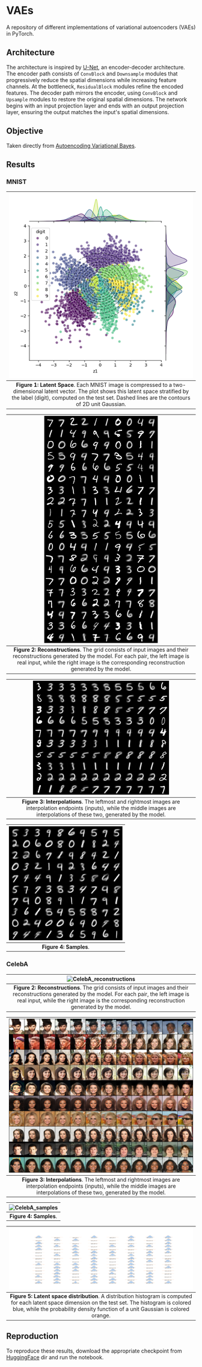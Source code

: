 # VAEs

A repository of different implementations of variational autoencoders (VAEs) in PyTorch.

## Architecture

The architecture is inspired by [U-Net](https://arxiv.org/abs/1505.04597), an encoder-decoder architecture. The encoder path consists of `ConvBlock` and `Downsample` modules that progressively reduce the spatial dimensions while increasing feature channels. At the bottleneck, `ResidualBlock` modules refine the encoded features. The decoder path mirrors the encoder, using `ConvBlock` and `Upsample` modules to restore the original spatial dimensions. The network begins with an input projection layer and ends with an output projection layer, ensuring the output matches the input's spatial dimensions.


## Objective

Taken directly from [Autoencoding Variational Bayes](https://arxiv.org/abs/1312.6114).


## Results


### MNIST

| ![MNIST_latent](readme-assets/MNIST/latent_space.png)|
|:--:|
| **Figure 1:** **Latent Space**. Each MNIST image is compressed to a two-dimensional latent vector. The plot shows this latent space stratified by the label (digit), computed on the test set. Dashed lines are the contours of 2D unit Gaussian. |

| ![MNIST_reconstructions](readme-assets/MNIST/reconstructions.png)|
|:--:|
| **Figure 2:** **Reconstructions**. The grid consists of input images and their reconstructions generated by the model. For each pair, the left image is real input, while the right image is the corresponding reconstruction generated by the model.  |


| ![MNIST_interpolations](readme-assets/MNIST/interpolations.png)|
|:--:|
| **Figure 3:** **Interpolations**. The leftmost and rightmost images are interpolation endpoints (inputs), while the middle images are interpolations of these two, generated by the model. |

| ![MNIST_samples](readme-assets/MNIST/samples.png)|
|:--:|
| **Figure 4:** **Samples**. |


### CelebA


| ![CelebA_reconstructions](readme-assets/CelebA/reconstructions.png)|
|:--:|
| **Figure 2:** **Reconstructions**. The grid consists of input images and their reconstructions generated by the model. For each pair, the left image is real input, while the right image is the corresponding reconstruction generated by the model. |


| ![CelebA_interpolations](readme-assets/CelebA/interpolations.png)|
|:--:|
| **Figure 3:** **Interpolations**. The leftmost and rightmost images are interpolation endpoints (inputs), while the middle images are interpolations of these two, generated by the model. |

| ![CelebA_samples](readme-assets/CelebA/reconstructions.png)|
|:--:|
| **Figure 4:** **Samples**. |

| ![CelebA_latent_space](readme-assets/CelebA/latent_space_distribution.png)|
|:--:|
| **Figure 5:** **Latent space distribution**. A distribution histogram is computed for each latent space dimension on the test set. The histogram is colored blue, while the probability density function of a unit Gaussian is colored orange. |


## Reproduction

To reproduce these results, download the appropriate checkpoint from [HuggingFace](https://huggingface.co/Gabrijel/vae/tree/main) dir and run the notebook.